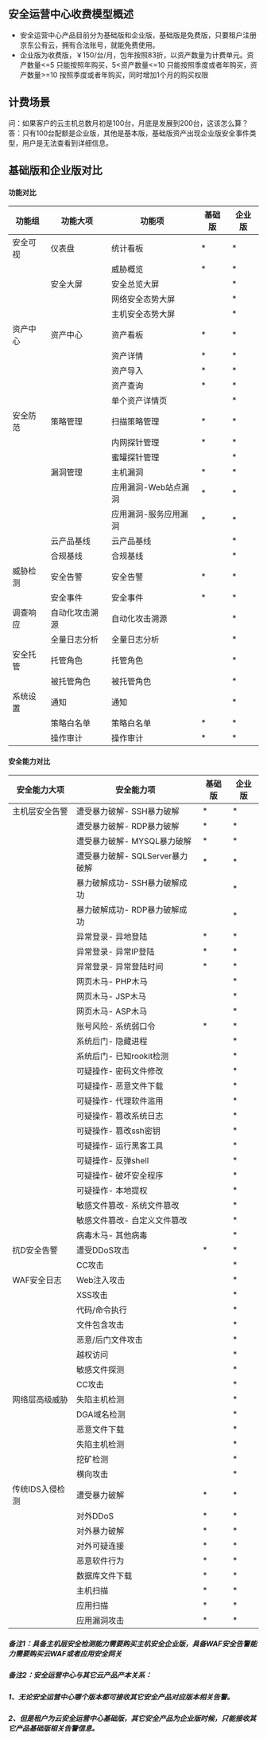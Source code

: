 ## 安全运营中心收费模型概述

* 安全运营中心产品目前分为基础版和企业版，基础版是免费版，只要租户注册京东公有云，拥有合法账号，就能免费使用。
* 企业版为收费版，￥150/台/月，包年按照83折，以资产数量为计费单元。资产数量<=5 只能按照年购买，5<资产数量<=10 只能按照季度或者年购买，资产数量>=10 按照季度或者年购买，同时增加1个月的购买权限

## 计费场景

问：如果客户的云主机总数月初是100台，月底是发展到200台，这该怎么算？
答：只有100台配额是企业版，其他是基本版，基础版资产出现企业版安全事件类型，用户是无法查看到详细信息。

## 基础版和企业版对比

#### 功能对比

| 功能组 | 功能大项| 功能项 | 基础版 | 企业版 |
|---- |-----|----| ----| ----|
| 安全可视    | 仪表盘    |  统计看板    | * | * |
|             |           |  威胁概览    | * | * |
|          |  安全大屏       |  安全总览大屏    |  | * |
|          |                 | 网络安全态势大屏     |  | * |
|          |                 | 主机安全态势大屏     |  | * |
| 资产中心     |   资产中心         | 资产看板     | * | * |
|          |                 | 资产详情    | * | * |
|          |                 | 资产导入    | * | * |
|          |                 | 资产查询    | * | * |
| | | 单个资产详情页 |  | * |
| 安全防范         |   策略管理    |   扫描策略管理    |  * | * |
|          |                 | 内网探针管理    | * | * |
|          |                 | 蜜罐探针管理    |   | * |
|          |    漏洞管理     |   主机漏洞    |  * | * |
|          |                 | 应用漏洞-Web站点漏洞    | * | * |
|          |                 | 应用漏洞-服务应用漏洞   | * | * |
|          |    云产品基线   | 云产品基线    |   | * |
|          |    合规基线     | 合规基线        |    | * |
| 威胁检测         |   安全告警    |   安全告警    |  * | * |
|          |       安全事件          | 安全事件    |  * | * |
| 调查响应         |   自动化攻击溯源    |   自动化攻击溯源    |   | * |
|          |       全量日志分析          |  全量日志分析    |   | * |
| 安全托管         |   托管角色    |   托管角色    |   | * |
|          |       被托管角色          |  被托管角色    |   | * |
| 系统设置         |   通知    |   通知    |   | * |
|          |       策略白名单          |  策略白名单    | *  | * |
|          |       操作审计          |  操作审计   | *  | * |

#### 安全能力对比

| 安全能力大项| 安全能力项 | 基础版 | 企业版 |
|---- |-----|----| ----|
| 主机层安全告警       | 遭受暴力破解- SSH暴力破解      | * | * |
|         | 遭受暴力破解- RDP暴力破解     | * | * |
|         | 遭受暴力破解- MYSQL暴力破解     | * | * |
|         | 遭受暴力破解- SQLServer暴力破解     | * | * |
|         | 暴力破解成功- SSH暴力破解成功     |  | * |
|         | 暴力破解成功- RDP暴力破解成功     |  | * |
|         | 异常登录- 异地登陆     | * | * |
|         | 异常登录- 异常IP登陆     | * | * |
|         | 异常登录- 异常登陆时间    | * | * |
|         | 网页木马- PHP木马     |  | * |
|         | 网页木马- JSP木马     |  | * |
|         | 网页木马- ASP木马    |  | * |
|         | 账号风险- 系统弱口令     | * | * |
|         | 系统后门- 隐藏进程    |  | * |
|         | 系统后门- 已知rookit检测    |  | * |
|         | 可疑操作- 密码文件修改    |  | * |
|         | 可疑操作- 恶意文件下载    |  | * |
|         | 可疑操作- 代理软件滥用    |  | * |
|         | 可疑操作- 篡改系统日志    |  | * |
|         | 可疑操作- 篡改ssh密钥    |  | * |
|         | 可疑操作- 运行黑客工具    |  | * |
|         | 可疑操作- 反弹shell    |  | * |
|         | 可疑操作- 破坏安全程序    |  | * |
|         | 可疑操作- 本地提权    |  | * |
|         | 敏感文件篡改- 系统文件篡改    |  | * |
|         | 敏感文件篡改- 自定义文件篡改    |  | * |
|         | 病毒木马- 其他病毒    |  | * |
| 抗D安全告警       | 遭受DDoS攻击      | * | * |
|         | CC攻击     |  | * |
| WAF安全日志       | Web注入攻击      |  | * |
|         | XSS攻击    |  | * |
|         | 代码/命令执行    |  | * |
|         | 文件包含攻击    |  | * |
|         | 恶意/后门文件攻击    |  | * |
|         | 越权访问    |  | * |
|         | 敏感文件探测    |  | * |
|         | CC攻击     |  | * |
| 网络层高级威胁       | 失陷主机检测      |  | * |
|         | DGA域名检测     |  | * |
|         | 恶意文件下载     |  | * |
|         | 失陷主机检测     |  | * |
|         | 挖矿检测     |  | * |
|         | 横向攻击     |  | * |
| 传统IDS入侵检测       | 遭受暴力破解      | * | * |
|         | 对外DDoS     | * | * |
|         | 对外暴力破解     | * | * |
|         | 对外可疑连接    | * | * |
|         | 恶意软件行为    | * | * |
|         | 数据库文件下载    | * | * |
|         | 主机扫描   | * | * |
|         | 应用扫描   | * | * |
|         | 应用漏洞攻击   | * | * |


##### 备注1：具备主机层安全检测能力需要购买主机安全企业版，具备WAF安全告警能力需要购买云WAF或者应用安全网关
##### 备注2：安全运营中心与其它云产品产本关系：
##### 1、无论安全运营中心哪个版本都可接收其它安全产品对应版本相关告警。
##### 2、但是租户为云安全运营中心基础版，其它安全产品为企业版时候，只能接收其它产品基础版相关告警信息。
